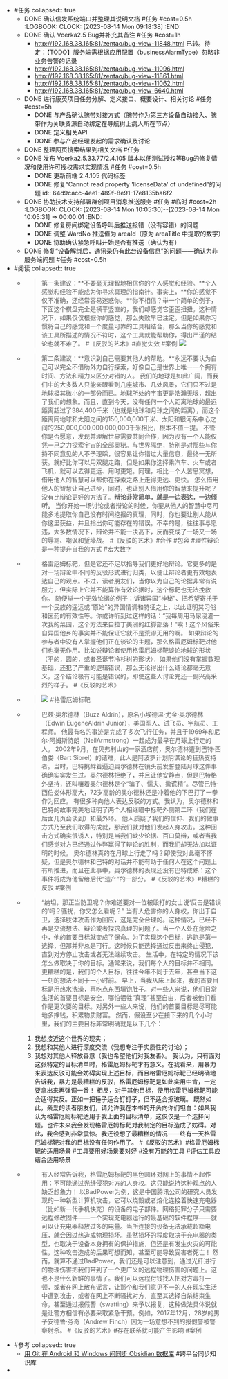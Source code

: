 - #任务
  collapsed:: true
	- DONE 确认信发系统端口并整理其说明文档 #任务 #cost=0.5h
	  :LOGBOOK:
	  CLOCK: [2023-08-14 Mon 09:18:38]
	  :END:
	- DONE 确认 Voerka2.5 Bug并补充其备注 #任务 #cost=1h
		- http://192.168.38.165:81/zentao/bug-view-11848.html 
		  已转。待定：【TODO】服务端需根据应用配置（businessAlarmType）忽略非业务告警的记录
		- http://192.168.38.165:81/zentao/bug-view-11096.html
		- http://192.168.38.165:81/zentao/bug-view-11861.html
		- http://192.168.38.165:81/zentao/bug-view-11062.html
		- http://192.168.38.165:81/zentao/bug-view-6640.html
	- DONE 进行康英项目任务分解、定义接口、概要设计、相关讨论 #任务 #cost=5h
		- DONE 与产品确认腕带对接方式（腕带作为第三方设备自动接入、腕带作为关联资源自动绑定在导航树上病人所在节点）
		- DONE 定义相关API
		- DONE 参与产品经理发起的需求确认及讨论
	- DONE 整理网页搜索结果到相关文档 #任务
	- DONE 发布 Voerka2.5.33.77/2.4.105 版本以便测试授权等Bug的修复情况和使用许可授权需求实现情况 #任务 #cost=0.5h
		- DONE 更新前端 2.4.105 代码标签
		- DONE 修复“Cannot read property 'licenseData' of undefined”的问题
		  id:: 64d9cacc-4ee1-489f-8e91-17e8135ba6f2
	- DONE 协助技术支持部署群创项目消息推送服务 #任务 #临时 #cost=2h
	  :LOGBOOK:
	  CLOCK: [2023-08-14 Mon 10:05:30]--[2023-08-14 Mon 10:05:31] =>  00:00:01
	  :END:
		- DONE 修复房间绑定设备呼叫后推送报错（没有容错）的问题
		- DONE 调整 WardNo 推送值为 areaId（原为 areaTitle 中提取的数字）
		- DONE 协助确认紧急呼叫开始是否有推送（确认为有）
	- DONE 修复“设备解绑后，通讯录仍有此台设备信息”的问题——确认为非服务端问题 #任务 #cost=0.5h
- #阅读
  collapsed:: true
	- >第一条建议：**不要毫无理智地相信你的个人感觉和经验。**个人感觉和经验不能成为你寻求真理的指南针。事实上，**你的感觉不仅不准确，还经常容易迷惑你。**你不相信？举一个简单的例子，下面这个棋盘完全是横平竖直的，我们却感觉它歪歪扭扭。这种情况下，如果仅仅根据你的感觉，那么失败早已注定。但是如果你习惯将自己的感觉和一个度量可靠的工具相结合，那么当你的感觉和该工具所描述的情况不符时，这个工具就能帮助你，得出严谨的结论也就不难了。
	  #《反驳的艺术》#直觉失效 #案例
	  ![](https://staticcdn1-5.umiwi.com/epms_ebook/a9d950f32d1fd16f2dd1b7416053126d.jpg?x-oss-process=image/resize,w_1920,m_lfit)
	- >第二条建议：**意识到自己需要其他人的帮助。**永远不要认为自己可以完全不借助外力自行探索，好像自己是世界上唯一一个拥有时间、方法和精力来区分对错的人。
	  我们的地球是如此广阔，而我们中的大多数人只能亲眼看到几座城市、几处风景，它们只不过是地球极其微小的一部分而已。地球所处的宇宙更是浩瀚无垠，超出了我们的想象。而且，直到今天，没有任何一个人距离地球的最远距离超过了384,400千米（也就是地球和月球之间的距离），而这个距离同地球和太阳之间的150,000,000千米、太阳和银河系中心之间的250,000,000,000,000,000千米相比，根本不值一提。
	  不管你是否愿意，发现并理解世界需要共同合作，因为没有一个人能仅凭一己之力探索宇宙的全部奥秘。与世界隔绝，特别是对那些与你持不同意见的人不予理睬，很容易让你错过大量信息，最终一无所获。就好比你可以用双腿走路，但是如果你选择乘汽车、火车或者飞机，就可以去得更远、用时更短。同理，相比一个人苦思冥想，借用他人的智慧可以帮你在探索之路上走得更远、更快。
	  怎么借用他人的智慧让自己进步，同时，也让别人借用你的智慧来提升呢？没有比辩论更好的方法了。**辩论非常简单，就是一边表达，一边倾听。**
	  当你开始一场讨论或者辩论的时候，你要从他人的智慧中尽可能多地提取你自己没有时间挖掘的真理，同时，你也要让别人能从你这里获益，并且指出你可能存在的错误。不幸的是，往往事与愿违，大多数情况下，辩论并不能一决高下，反而变成了一场又一场的辱骂、嘲讽和堑壕战。
	  #《反驳的艺术》#合作 #包容 #理性辩论是一种提升自我的方式 #宏大数字
	- >格雷厄姆标靶，但是它还不足以指导我们更好地辩论。它更多的是对一场辩论中不同的反驳形式进行归类，以便让辩论者更有效地表达自己的观点。不过，读者朋友们，当你以为自己的论据非常有说服力，但实际上它并不能算作有效论据时，这个标靶也无法挽救你。
	  随便举一个无效论据的例子：诉诸异国“神秘”、把希望寄托于一个民族的遥远或“原始”的异国情调和特征之上，以此证明其习俗和医药的有效性等。你或许听到过这样的话：“我每周用马尿浇灌一次我的菜园，这个方法来自拉丁美洲的红脚部落！”唉！这个风俗来自异国他乡的事实并不能保证它就不是荒谬无用的啊。
	  如果辩论的参与者中没有人掌握他们正在谈论的主题，那么格雷厄姆标靶对他们也毫无作用。比如说辩论者使用格雷厄姆标靶谈论地球的形状（平的，圆的，或者圣诞节冷杉树的形状），如果他们没有掌握数理基础，还犯了严重的逻辑错误，那么无论得出什么结论都毫无意义，这个结论极有可能是错误的，即使这些人讨论完还一副兴高采烈的样子。
	  #《反驳的艺术》
	- >![](https://staticcdn1-5.umiwi.com/epms_ebook/3208e2bf38a26853e13218216bfff0d0.jpg?x-oss-process=image/resize,w_1920,m_lfit) #格雷厄姆标靶
	- >巴兹·奥尔德林（Buzz Aldrin），原名小埃德温·尤金·奥尔德林（Edwin EugeneAldrin Junior），美国军人、试飞员、宇航员、工程师。
	  他最有名的事迹是完成了多次飞行任务，并且于1969年和尼尔·阿姆斯特朗（NeilArmstrong）一起成为最早在月球上行走的人。
	  2002年9月，在贝弗利山的一家酒店前，奥尔德林遭到巴特·西伯娄（Bart Sibrel）的诘难，此人是阿波罗计划阴谋论的狂热支持者。当时，巴特挑衅着逼迫奥尔德林在镜头前发誓登陆月球这件事确确实实发生过。奥尔德林拒绝了，并且让他安静点，但是巴特格外坚持，还叫嚷着奥尔德林是个“骗子、懦夫、撒谎精”。尽管巴特·西伯娄体形高大，72岁高龄的奥尔德林还是冲着他的下巴打了一拳作为回应。
	  有很多种向他人表达反驳的方式。我认为，奥尔德林和巴特的故事完美地证明了两个人相继瞄中标靶外侧第二环（我们在后面几页会谈到）和最外环。
	  他人质疑了我们的信仰、我们的做事方式乃至我们取得的成就，那我们就对他们发起人身攻击。这种回击方式确实很诱人，特别是当我们缺少论据、百口莫辩，或者当我们感觉对方已经通过作弊赢得了辩论的胜利，而我们却无法加以证明的时候。
	  奥尔德林真的在月球上行走了吗？即使我对此毫不怀疑，但是奥尔德林和巴特的对话并不能有助于任何人在这个问题上有所推进，而且在此事中，奥尔德林的表现还没有巴特成熟：这个事件将成为他留给后代“遗产”的一部分。
	  #《反驳的艺术》#糟糕的反驳 #案例
	- >“纳坦，那正当防卫呢？你难道要对一位被殴打的女士说‘反击是错误的’吗？骚扰，你又怎么看呢？”
	  当有人危害你的人身权，你出于自卫，选择肢体攻击作为回应，这是完全合理的。这种情况，已经不再是交流想法、辩论或者探求真理的问题了。当一个人处在危险之中，他的首要目标就变成了保命。为了实现这个目标，逃跑是第一选择，但那并非总是可行。这时候只能选择通过反击来终止侵犯，直到对方停止攻击或者无法继续攻击。
	  生活中，在特定的情况下该怎么做取决于你的目标。通常来说，我们每个人的目标并不相同。更糟糕的是，我们的个人目标，往往今年不同于去年，甚至当下这一刻的想法不同于一小时前。
	  早上，当我从床上起来，我的首要目标是用热水洗澡，再吃点东西填饱肚子。对一些人来说，他们日常生活的首要目标是安全，哪怕牺牲“真理”甚至自由，后者被他们看作是更次要的目标。对另外一些人来说，他们的首要目标是尽可能地多挣钱，积累物质财富。
	  然而，假设至少在接下来的几个小时里，我们的主要目标非常明确就是以下几个：
	  1. 我想接近这个世界的现实；
	  2. 我想和其他人进行深度交流（我想专注于实质性的讨论）；
	  3. 我想对其他人释放善意（我也希望他们对我友善）。
	  我认为，只有面对这张特定的目标清单时，格雷厄姆标靶才有意义。在我看来，用暴力来表达反驳可能会妨碍实现上述目标，而且格雷厄姆标靶已经明确地告诉我，暴力是最糟糕的反驳，格雷厄姆标靶是如此实用中肯，一定要拿出来再强调一番！
	  相反，对于其他目标，使用格雷厄姆标靶可能会适得其反。正如一把锤子适合钉钉子，但不适合擦玻璃。
	  既然如此，亲爱的读者朋友们，请允许我在本书的开头向你们坦白：如果我认为格雷厄姆标靶适用于我上面的目标清单，这仅仅是一个选择问题。也许未来我会发现格雷厄姆标靶对我制定的目标造成了妨碍。对此，我会感到非常震惊。我还设想了最糟糕的情况——终有一天格雷厄姆标靶对我的目标没有任何作用了。
	  #《反驳的艺术》#格雷厄姆标靶的适用场景 #工具要用好场景要对好 #没有万能的工具 #评估工具应结合适用场景
	- >有人经常告诉我，格雷厄姆标靶的黑色圆环对网上的事情不起作用：不可能通过光纤侵犯对方的人身权。这只能说持这种观点的人缺乏想象力！
	  以BadPower为例，这是中国腾讯公司的研究人员发现的一种新型计算机攻击，它可以烧毁或者熔化连接着快速充电器（比如新一代手机快充）的设备的电子部件。网络犯罪分子只需要远程修改固件——一个实现充电器运行的最基础的软件程序——就可以让充电器释放过多的电量。当所连接的设备无法承载超额电压，就会因过热造成物理损坏。虽然损坏的程度取决于充电器的类型，也取决于设备本身拥有的保护措施，但还是有发生火灾的可能性，这种攻击造成的后果可想而知，甚至可能导致受害者死亡！
	  然而，就算不通过BadPower，我们还是可以注意到，通过光纤进行的物理伤害把我们带到了一个更广义的远程物理伤害的问题上。这也不是什么新鲜的事情了。我们可以远程付钱找人把对方毒打一顿，或者在网上散布谣言，让那个和我们意见不一的人在现实生活中遭到攻击，或者在网上不断骚扰对方，直至其选择自杀结束生命，甚至通过报假警（swatting）来予以报复，这种做法具体说就是让警方相信有必要采取紧急干预。例如，2017年12月，28岁的男子安德鲁·芬奇（Andrew Finch）因为一场意想不到的报假警被警察射杀。
	  #《反驳的艺术》#存在联系就可能产生影响 #案例
- #参考
  collapsed:: true
	- [用 Git 在 Android 和 Windows 间同步 Obsidian 数据库](https://sspai.com/post/68989)
	  #跨平台同步知识库
-